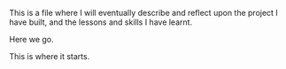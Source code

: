 This is a file where I will eventually describe and reflect  upon the project I have built, and the lessons and skills I have learnt.

Here we go.

This is where it starts.